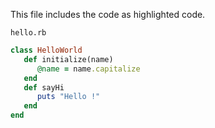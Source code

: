 This file includes the code as highlighted code.

```hello.rb```
```ruby
class HelloWorld
   def initialize(name)
      @name = name.capitalize
   end
   def sayHi
      puts "Hello !"
   end
end
```

